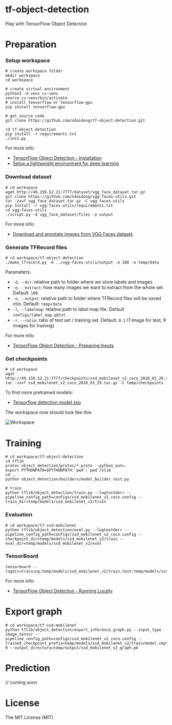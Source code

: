 # tf-object-detection
Play with TensorFlow Object Detection


# Preparation

### Setup workspace

```
# create workspace folder
mkdir workspace
cd workspace

# create virtual environment
python3 -m venv cv-venv
source cv-venv/bin/activate
# install tensorflow or tensorflow-gpu
pip install tensorflow-gpu

# get source code
git clone https://github.com/ndaidong/tf-object-detection.git

cd tf-object-detection
pip install -r requirements.txt
./init.py

```

For more info:

- [TensorFlow Object Detection - Installation](https://github.com/tensorflow/models/blob/master/research/object_detection/g3doc/installation.md)
- [Setup a lightweight environment for deep learning](https://medium.com/@ndaidong/setup-a-simple-environment-for-deep-learning-dc05c81c4914)


### Download dataset


```
# cd workspace
wget http://49.156.52.21:7777/dataset/vgg_face_dataset.tar.gz
git clone https://github.com/ndaidong/vgg-faces-utils.git
tar -zxvf vgg_face_dataset.tar.gz -C vgg-faces-utils
pip install -r vgg-faces-utils/requirements.txt
cd vgg-faces-utils
./script.py -d vgg_face_dataset/files -o output
```

For more info:

- [Download and annotate images from VGG Faces dataset](https://github.com/ndaidong/vgg-faces-utils#usage).


### Generate TFRecord files

```
# cd workspace/tf-object-detection
./make_tfrecord.py -d ../vgg-faces-utils/output -e 100 -o temp/data

```

Parameters:

- `-d`, `--dir`: relative path to folder where we store labels and images
- `-e`, `--extract`: how many images we want to extract from the whole set. Default: `100`.
- `-o`, `--output`: relative path to folder where TFRecord files will be saved into. Default: `temp/data`
- `-l`, `--labelmap`: relative path to label map file. Default `configs/label_map.pbtxt`
- `-r`, `--ratio`: ratio of test set / training set. Default: `0.1` (1 image for test, 9 images for training)

For more info:

- [TensorFlow Object Detection - Preparing Inputs](https://github.com/tensorflow/models/blob/master/research/object_detection/g3doc/using_your_own_dataset.md)


### Get checkpoints

```
# cd workspace
wget http://49.156.52.21:7777/checkpoints/ssd_mobilenet_v2_coco_2018_03_29.tar.gz
tar -zxvf ssd_mobilenet_v2_coco_2018_03_29.tar.gz -C temp/checkpoints
```


To find more pretrained models:

- [Tensorflow detection model zoo](https://github.com/tensorflow/models/blob/master/research/object_detection/g3doc/detection_model_zoo.md)



The workspace now should look like this:

![Workspace](https://i.imgur.com/NhIQ1GV.png)


# Training


```
# cd workspace/tf-object-detection
cd tflib
protoc object_detection/protos/*.proto --python_out=.
export PYTHONPATH=$PYTHONPATH:`pwd`:`pwd`/slim
cd ..
python object_detection/builders/model_builder_test.py

# train
python tflib/object_detection/train.py --logtostderr --pipeline_config_path=configs/ssd_mobilenet_v2_coco.config --train_dir=temp/models/ssd_mobilenet_v2/train
```

### Evaluation


```
# cd workspace/tf-ssd-mobilenet
python tflib/object_detection/eval.py --logtostderr --pipeline_config_path=configs/ssd_mobilenet_v2_coco.config --checkpoint_dir=temp/models/ssd_mobilenet_v2/train --eval_dir=temp/models/ssd_mobilenet_v2/eval

```


### TensorBoard

```
tensorboard --logdir=training:temp/models/ssd_mobilenet_v2/train,test:temp/models/ssd_mobilenet_v2/eval
```

For more info:

- [TensorFlow Object Detection - Running Locally](https://github.com/tensorflow/models/blob/master/research/object_detection/g3doc/running_locally.md)


# Export graph


```
# cd workspace/tf-ssd-mobilenet
python tflib/object_detection/export_inference_graph.py --input_type image_tensor --pipeline_config_path=configs/ssd_mobilenet_v2_coco.config --trained_checkpoint_prefix=temp/models/ssd_mobilenet_v2/train/model.ckpt-0 --output_directory=temp/output/ssd_mobilenet_v2_graph.pb
```


# Prediction


// coming soon


# License

The MIT License (MIT)

